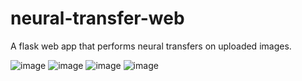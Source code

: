 # neural-transfer-web
A flask web app that performs neural transfers on uploaded images. 

![image](https://user-images.githubusercontent.com/71947295/221857278-04b5eab4-bdeb-4e48-8fb7-46633489e1a9.png)
![image](https://user-images.githubusercontent.com/71947295/221857438-851e918d-25ce-4a92-b5c6-63a556e8b179.png)
![image](https://user-images.githubusercontent.com/71947295/221857519-5abfb4b5-f9e4-4013-960b-34aca3ade185.png)
![image](https://user-images.githubusercontent.com/71947295/221857670-2a07c4f4-2c90-479c-a5d4-2c3501cf3234.png)

